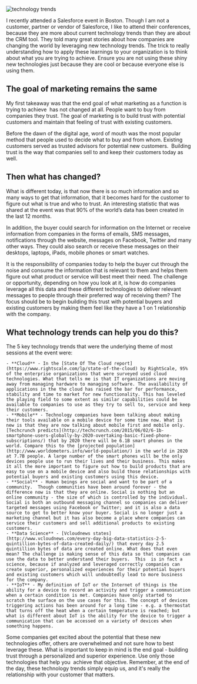 ![technology trends](https://www.mautic.org/wp-content/uploads/2016/04/smart-watch-821565_1920.jpg)


I recently attended a Salesforce event in Boston. Though I am not a customer, partner or vendor of Salesforce, I like to attend their conferences, because they are more about current technology trends than they are about the CRM tool. They told many great stories about how companies are changing the world by leveraging new technology trends. The trick to really understanding how to apply these learnings to your organization is to think about what you are trying to achieve. Ensure you are not using these shiny new technologies just because they are cool or because everyone else is using them.


## The goal of marketing remains the same

My first takeaway was that the end goal of what marketing as a function is trying to achieve  has not changed at all. People want to buy from companies they trust. The goal of marketing is to build trust with potential customers and maintain that feeling of trust with existing customers.

Before the dawn of the digital age, word of mouth was the most popular method that people used to decide what to buy and from whom. Existing customers served as trusted advisors for potential new customers.  Building trust is the way that companies sell to and keep their customers today as well.


## Then what has changed?

What is different today, is that now there is so much information and so many ways to get that information, that it becomes hard for the customer to figure out what is true and who to trust. An interesting statistic that was shared at the event was that 90% of the world’s data has been created in the last 12 months.

In addition, the buyer could search for information on the Internet or receive information from companies in the forms of emails, SMS messages, notifications through the website, messages on Facebook, Twitter and many other ways. They could also search or receive these messages on their desktops, laptops, iPads, mobile phones or smart watches.

It is the responsibility of companies today to help the buyer cut through the noise and consume the information that is relevant to them and helps them figure out what product or service will best meet their need. The challenge or opportunity, depending on how you look at it, is how do companies leverage all this data and these different technologies to deliver relevant messages to people through their preferred way of receiving them? The focus should be to begin building this trust with potential buyers and existing customers by making them feel like they have a 1 on 1 relationship with the company.

## What technology trends can help you do this?

The 5 key technology trends that were the underlying theme of most sessions at the event were:


	- **Cloud** - In the [State Of The Cloud report](https://www.rightscale.com/lp/state-of-the-cloud) by RightScale, 95% of the enterprise organizations that were surveyed used cloud technologies. What that tells me is that IT organizations are moving away from managing hardware to managing software. The availability of applications in the the cloud has raised the bar for performance, stability and time to market for new functionality. This has leveled the playing field to some extent as similar capabilities could be available to companies to use as they try to sell to, service and keep their customers.
	- **Mobile** - Technology companies have been talking about making their tools available on a mobile device for some time now. What is new is that they are now talking about mobile first and mobile only. [Techcrunch predicts](http://techcrunch.com/2015/06/02/6-1b-smartphone-users-globally-by-2020-overtaking-basic-fixed-phone-subscriptions/) that by 2020 there will be 6.1B smart phones in the world. Compare this to the [projected population](http://www.worldometers.info/world-population/) in the world in 2020 at 7.7B people. A large number of the smart phones will be the only devices people use to run their lives and their business. This makes it all the more important to figure out how to build products that are easy to use on a mobile device and also build those relationships with potential buyers and existing customers using this device.
	- **Social** - Human beings are social and want to be part of a community.  Though communities have been around forever - the difference now is that they are online. Social is nothing but an online community - the size of which is controlled by the individual. Social is both an outbound messaging channel so companies can deliver targeted messages using Facebook or Twitter; and it is also a data source to get to better know your buyer. Social is no longer just a marketing channel but it has also become a place where companies can service their customers and sell additional products to existing customers.
	- **Data Science** - [Vcloudnews states](http://www.vcloudnews.com/every-day-big-data-statistics-2-5-quintillion-bytes-of-data-created-daily/) that every day 2.5 quintillion bytes of data are created online. What does that even mean? The challenge is making sense of this data so that companies can use the data to better understand their buyers.  This  is in fact a science, because if analyzed and leveraged correctly companies can create superior, personalized experiences for their potential buyers and existing customers which will undoubtedly lead to more business for the company.
	- **IoT** - My definition of IoT or the Internet of things is the ability for a device to record an activity and trigger a communication when a certain condition is met. Companies have only started to scratch the surface on the use cases for this. The concept of devices triggering actions has been around for a long time - e.g. a thermostat that turns off the heat when a certain temperature is reached; but what is different about IoT is the ability for the device to trigger a communication that can be accessed on a variety of devices when something happens.


Some companies get excited about the potential that these new technologies offer, others are overwhelmed and not sure how to best leverage these. What is important to keep in mind is the end goal - building trust through a personalized and superior experience. Use only those technologies that help you  achieve that objective. Remember, at the end of the day, these technology trends simply equip us, and it's really the relationship with your customer that matters.